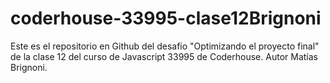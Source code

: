 # coderhouse-33995-clase12Brignoni
Este es el repositorio en Github del desafio "Optimizando el proyecto final" de la clase 12 del curso de Javascript 33995 de Coderhouse. Autor Matías Brignoni.
